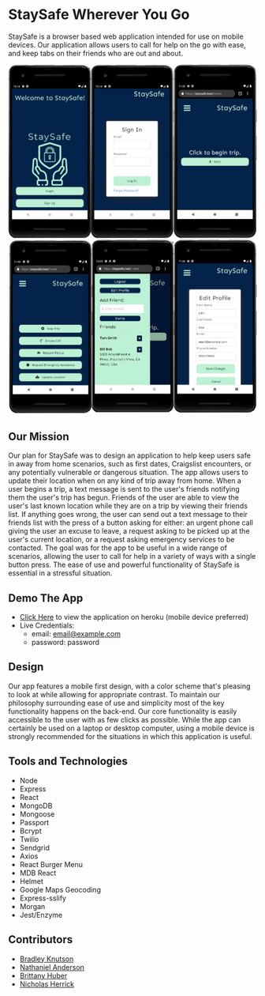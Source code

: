 # StaySafe Wherever You Go
StaySafe is a browser based web application intended for use on mobile devices. Our application allows users to call for help on the go with ease, and keep tabs on their friends who are out and about.  

![Screenshot1](./src/assets/merged.jpg)  
![Screenshot2](./src/assets/merged2.jpg)  

## Our Mission
Our plan for StaySafe was to design an application to help keep users safe in away from home scenarios, such as first dates, Craigslist encounters, or any potentially vulnerable or dangerous situation. The app allows users to update their location when on any kind of trip away from home. When a user begins a trip, a text message is sent to the user's friends notifying them the user's trip has begun. Friends of the user are able to view the user's last known location while they are on a trip by viewing their friends list. If anything goes wrong, the user can send out a text message to their friends list with the press of a button asking for either: an urgent phone call giving the user an excuse to leave, a request asking to be picked up at the user's current location, or a request asking emergency services to be contacted. The goal was for the app to be useful in a wide range of scenarios, allowing the user to call for help in a variety of ways with a single button press. The ease of use and powerful functionality of StaySafe is essential in a stressful situation.

## Demo The App
* [Click Here](https://staysafe.best/) to view the application on heroku (mobile device preferred)
* Live Credentials: 
    - email: email@example.com
    - password: password



## Design
Our app features a mobile first design, with a color scheme that's pleasing to look at while allowing for appropriate contrast. To maintain our philosophy surrounding ease of use and simplicity most of the key functionality happens on the back-end. Our core functionality is easily accessible to the user with as few clicks as possible. While the app can certainly be used on a laptop or desktop computer, using a mobile device is strongly recommended for the situations in which this application is useful.

## Tools and Technologies
* Node
* Express 
* React
* MongoDB
* Mongoose
* Passport 
* Bcrypt
* Twilio
* Sendgrid
* Axios
* React Burger Menu
* MDB React
* Helmet
* Google Maps Geocoding 
* Express-sslify
* Morgan
* Jest/Enzyme


## Contributors
* [Bradley Knutson](https://github.com/bradleyknutson)
* [Nathaniel Anderson](https://github.com/Nathaniel-DU)
* [Brittany Huber](https://github.com/bhuber23)
* [Nicholas Herrick](https://github.com/nicholasherrick)